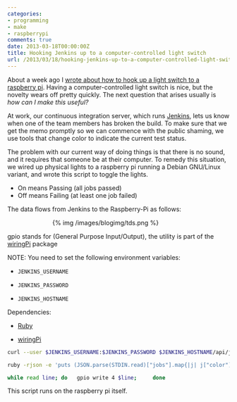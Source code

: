 ```yaml
---
categories:
- programming
- make
- raspberrypi
comments: true
date: 2013-03-18T00:00:00Z
title: Hooking Jenkins up to a computer-controlled light switch
url: /2013/03/18/hooking-jenkins-up-to-a-computer-controlled-light-switch/
---
```


About a week ago I [wrote about how to hook up a light switch to a raspberry pi](/blog/2013/03/10/make-a-computer-controlled-light-switch-with-a-raspberry-pi/). Having a computer-controlled light switch is nice, but the novelty wears off pretty quickly. The next question that arises usually is _how can I make this useful?_

At work, our continuous integration server, which runs [Jenkins](http://jenkins-ci.org/), lets us know when one of the team members has broken the build. To make sure that we get the memo promptly so we can commence with the public shaming, we use tools that change color to indicate the current test status.

The problem with our current way of doing things is that there is no sound, and it requires that someone be at their computer. To remedy this situation, we wired up physical lights to a raspberry pi running a Debian GNU/Linux variant, and wrote this script to toggle the lights.
                                                                              
 - On means Passing  (all jobs passed)
 - Off means Failing (at least one job failed)
                                                                              
The data flows from Jenkins to the Raspberry-Pi as follows:



<div style="width:300px;margin:auto">
{% img /images/blogimg/tds.png %}
</div>



gpio stands for (General Purpose Input/Output), the utility is part of the [wiringPi](https://projects.drogon.net/raspberry-pi/wiringpi/) package 
                                                                              
                                                                              
NOTE: You need to set the following environment variables:

  - `JENKINS_USERNAME`

  - `JENKINS_PASSWORD`

  - `JENKINS_HOSTNAME`
      
                                                                              
Dependencies:

   - [Ruby](http://ruby-lang.org)

   - [wiringPi](https://projects.drogon.net/raspberry-pi/wiringpi/)
                                                                              
```bash
curl --user $JENKINS_USERNAME:$JENKINS_PASSWORD $JENKINS_HOSTNAME/api/json 2> /dev/null                      |   # (Jenkins Job Statuses)

ruby -rjson -e 'puts (JSON.parse(STDIN.read)["jobs"].map{|j| j["color"]}.all?{|c| c=="blue"} ? "up":"down")' |   # (JSON parser/extractor) 

while read line; do   gpio write 4 $line;     done                                                               # (gpio utility)
```


This script runs on the raspberry pi itself.
